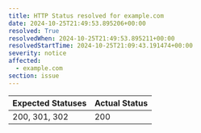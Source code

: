 ```yaml
---
title: HTTP Status resolved for example.com
date: 2024-10-25T21:49:53.895206+00:00
resolved: True
resolvedWhen: 2024-10-25T21:49:53.895211+00:00
resolvedStartTime: 2024-10-25T21:09:43.191474+00:00
severity: notice
affected:
  - example.com
section: issue
---
```


| Expected Statuses | Actual Status  |
|-------------------|----------------|
| 200, 301, 302 | 200 |
